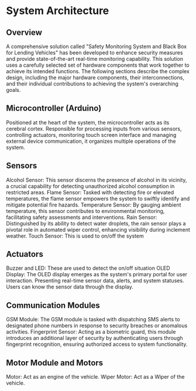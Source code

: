 # System Architecture

## Overview
A comprehensive solution called "Safety Monitoring System and Black Box for Lending Vehicles" has been developed to enhance security measures and provide state-of-the-art real-time monitoring capability. This solution uses a carefully selected set of hardware components that work together to achieve its intended functions. The following sections describe the complex design, including the major hardware components, their interconnections, and their individual contributions to achieving the system's overarching goals.

## Microcontroller (Arduino)
Positioned at the heart of the system, the microcontroller acts as its cerebral cortex. Responsible for processing inputs from various sensors, controlling actuators, monitoring touch screen interface and managing external device communication, it organizes multiple operations of the system.

## Sensors
Alcohol Sensor: This sensor discerns the presence of alcohol in its vicinity, a crucial capability for detecting unauthorized alcohol consumption in restricted areas.
Flame Sensor: Tasked with detecting fire or elevated temperatures, the flame sensor empowers the system to swiftly identify and mitigate potential fire hazards.
Temperature Sensor: By gauging ambient temperature, this sensor contributes to environmental monitoring, facilitating safety assessments and interventions.
Rain Sensor: Distinguished by its ability to detect water droplets, the rain sensor plays a pivotal role in automated wiper control, enhancing visibility during inclement weather.
Touch Sensor: This is used to on/off the system

## Actuators
Buzzer and LED: These are used to detect the on/off situation
OLED Display: The OLED display emerges as the system's primary portal for user interaction. Presenting real-time sensor data, alerts, and system statuses. Users can know the sensor data through the display.

## Communication Modules
GSM Module: The GSM module is tasked with dispatching SMS alerts to designated phone numbers in response to security breaches or anomalous activities.
Fingerprint Sensor: Acting as a biometric guard, this module introduces an additional layer of security by authenticating users through fingerprint recognition, ensuring authorized access to system functionality.

## Motor Module and Motors
Motor: Act as an engine of the vehicle.
Wiper Motor: Act as a Wiper of the vehicle.



